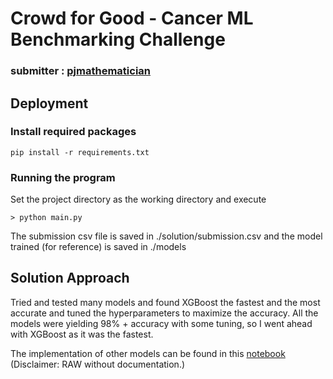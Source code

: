 # Crowd for Good - Cancer ML Benchmarking Challenge
### submitter : [pjmathematician](https://www.topcoder.com/members/pjmathematician)

## Deployment

### Install required packages 
`pip install -r requirements.txt`

### Running the program
Set the project directory as the working directory and execute
```shell
> python main.py
```

The submission csv file is saved in ./solution/submission.csv and the model trained (for reference) is saved in ./models

## Solution Approach

Tried and tested many models and found XGBoost the fastest and the most accurate and tuned the hyperparameters to maximize the accuracy.
All the models were yielding 98% + accuracy with some tuning, so I went ahead with XGBoost as it was the fastest.

The implementation of other models can be found in this [notebook](https://colab.research.google.com/github/pj-mathematician/Crowd-for-Good---Cancer-ML-Benchmarking-Challenge/blob/main/c4g_1_1.ipynb) (Disclaimer: RAW without documentation.)

